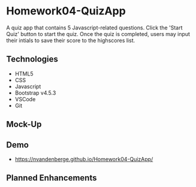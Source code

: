 # Homework04-QuizApp
A quiz app that contains 5 Javascript-related questions. Click the 'Start Quiz' button to start the quiz. Once the quiz is completed, users may input their intials to save their score to the highscores list. 

## Technologies
 - HTML5
 - CSS
 - Javascript
 - Bootstrap v4.5.3
 - VSCode
 - Git

## Mock-Up

## Demo
- https://nvandenberge.github.io/Homework04-QuizApp/

## Planned Enhancements
